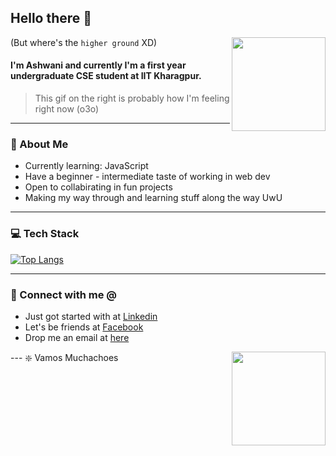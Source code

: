 ## Hello there 👋
(But where's the `higher ground` XD)
<img align="right" height = "150" width = "150" src="./svg/giphy.webp">
#### I'm Ashwani and currently I'm a first year undergraduate CSE student at IIT Kharagpur.

> This gif on the right is probably how I'm feeling right now (o3o)
---
### 🥔 About Me
* Currently learning: JavaScript
* Have a beginner - intermediate taste of working in web dev
* Open to collabirating in fun projects
* Making my way through and learning stuff along the way UwU

---
### 💻 Tech Stack
[![Top Langs](https://github-readme-stats.vercel.app/api/top-langs/?username=sneaky-potato&layout=compact)](https://github.com/anuraghazra/github-readme-stats)

---
### 🤝 Connect with me @
* Just got started with at [Linkedin](https://www.linkedin.com/in/ashwani-kumar-kamal-774460212/)
* Let's be friends at [Facebook](https://www.facebook.com/ashwani.kamal.3979/)
* Drop me an email at [here](mailto:rajivkamal.im421@gmail.com)
<img align = "right" height = "150" width = "150" src="https://media.giphy.com/media/LwHaQCGZMdD9Ghalrl/giphy.gif">   
---
❇️ Vamos Muchachoes

